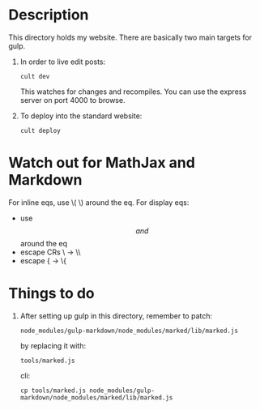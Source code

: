 # Description 

This directory holds my website. There are basically two main targets for gulp.  

1. In order to live edit posts: 

   `cult dev`

   This watches for changes and recompiles. You can use the express server 
   on port 4000 to browse. 

2. To deploy into the standard website: 

   `cult deploy`

# Watch out for MathJax and Markdown 

For inline eqs, use \\(  \\) around the eq.
For display eqs:

* use $$ and $$ around the eq
* escape CRs \\ -> \\\\ 
* escape     \{ -> \\{


# Things to do

1. After setting up gulp in this directory, remember to patch:

   `node_modules/gulp-markdown/node_modules/marked/lib/marked.js` 

   by replacing it with:

   `tools/marked.js`

   cli: 

   `cp tools/marked.js node_modules/gulp-markdown/node_modules/marked/lib/marked.js`

